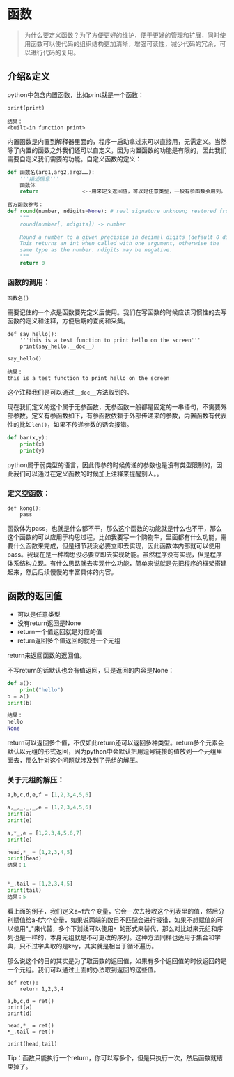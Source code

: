 # 函数

> 为什么要定义函数？为了方便更好的维护，便于更好的管理和扩展，同时使用函数可以使代码的组织结构更加清晰，增强可读性，减少代码的冗余，可以进行代码的复用。

## 介绍&定义

python中包含内置函数，比如print就是一个函数：

```
print(print)

结果：
<built-in function print>
```

内置函数是内置到解释器里面的，程序一启动拿过来可以直接用，无需定义。当然除了内置的函数之外我们还可以自定义，因为内置函数的功能是有限的，因此我们需要自定义我们需要的功能。自定义函数的定义：

```python
def 函数名(arg1,arg2,arg3……):
    '''描述信息'''
    函数体
    return              <--用来定义返回值，可以是任意类型，一般有参函数会用到。
    
官方函数参考：
def round(number, ndigits=None): # real signature unknown; restored from __doc__
    """
    round(number[, ndigits]) -> number
    
    Round a number to a given precision in decimal digits (default 0 digits).
    This returns an int when called with one argument, otherwise the
    same type as the number. ndigits may be negative.
    """
    return 0
```

### 函数的调用：

```
函数名()
```

需要记住的一个点是函数要先定义后使用。我们在写函数的时候应该习惯性的去写函数的定义和注释，方便后期的查阅和采集。

```
def say_hello():
    '''this is a test function to print hello on the screen'''
    print(say_hello.__doc__)

say_hello()

结果：
this is a test function to print hello on the screen
```

这个注释我们是可以通过`__doc__`方法取到的。

现在我们定义的这个属于无参函数，无参函数一般都是固定的一串语句，不需要外部参数。定义有参函数如下，有参函数依赖于外部传递来的参数，内置函数有代表性的比如`len()`，如果不传递参数的话会报错。

```python
def bar(x,y):
    print(x)
    print(y)
```

python属于弱类型的语言，因此传参的时候传递的参数也是没有类型限制的，因此我们可以通过在定义函数的时候加上注释来提醒别人。。



### 定义空函数：

```
def kong():
    pass
```

函数体为pass，也就是什么都不干，那么这个函数的功能就是什么也不干，那么这个函数的可以应用于构思过程，比如我要写一个购物车，里面都有什么功能，需要什么函数来完成，但是细节我没必要立即去实现，因此函数体内部就可以使用pass。我现在是一种构思没必要立即去实现功能。虽然程序没有实现，但是程序体系结构立现。有什么思路就去实现什么功能，简单来说就是先把程序的框架搭建起来，然后后续慢慢的丰富具体的内容。

## 函数的返回值

- 可以是任意类型
- 没有return返回是None
- return一个值返回就是对应的值
- return返回多个值返回的就是一个元组

return来返回函数的返回值。

不写return的话默认也会有值返回，只是返回的内容是None：

```python
def a():
    print("hello")
b = a()
print(b)

结果：
hello
None
```

return可以返回多个值，不仅如此return还可以返回多种类型。return多个元素会默认以元组的形式返回，因为python中会默认把用逗号链接的值放到一个元组里面去，那么针对这个问题就涉及到了元组的解压。

### 关于元组的解压：

```python
a,b,c,d,e,f = [1,2,3,4,5,6]

a,_,_,_,_,e = [1,2,3,4,5,6]
print(a)
print(e)

a,*_,e = [1,2,3,4,5,6,7]
print(e)

head,*_ = [1,2,3,4,5]
print(head)
结果：1


*_,tail = [1,2,3,4,5]
print(tail)
结果：5
```

看上面的例子，我们定义a~f六个变量，它会一次去接收这个列表里的值，然后分别赋值给a-f六个变量，如果说两端的数目不匹配会进行报错，如果不想赋值的可以使用"\_"来代替，多个下划线可以使用`*_`的形式来替代，那么对比过来元组和序列也是一样的，本身元组就是不可更改的序列。这种方法同样也适用于集合和字典，只不过字典取的是key，其实就是相当于循环遍历。

那么说这个的目的其实是为了取函数的返回值，如果有多个返回值的时候返回的是一个元组。我们可以通过上面的办法取到返回的这些值。

```
def ret():
    return 1,2,3,4

a,b,c,d = ret()
print(a)
print(d)

head,*_ = ret()
*_,tail = ret()

print(head,tail)
```

Tip：函数只能执行一个return，你可以写多个，但是只执行一次，然后函数就结束掉了。
